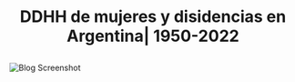 <h1 align="center">DDHH de mujeres y disidencias en Argentina| 1950-2022</h1>
<h2></h2>
<p align="center"><a href="https://github.com/YamiTL/Blog-Human-Rights-Women-LGBTTQQIAAP-Argentina"></a></p>
<h2></h2>
<div>
  <img src="assets/images/Theme.webp" alt="Blog Screenshot">
</div>
